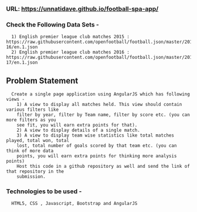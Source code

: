 ### URL: https://unnatidave.github.io/football-spa-app/

### Check the Following Data Sets -
      1) English premier league club matches 2015 : https://raw.githubusercontent.com/openfootball/football.json/master/2015-16/en.1.json
      2) English premier league club matches 2016 : https://raw.githubusercontent.com/openfootball/football.json/master/2016-17/en.1.json

## Problem Statement
      Create a single page application using AngularJS which has following views -
        1) A view to display all matches held. This view should contain various filters like
        filter by year, filter by Team name, filter by score etc. (you can more filters as you
        see fit, you will earn extra points for that).
        2) A view to display details of a single match.
        3) A view to display team wise statistics like total matches played, total won, total
        lost, total number of goals scored by that team etc. (you can think of more data
        points, you will earn extra points for thinking more analysis points)
        Host this code in a github repository as well and send the link of that repository in the
        submission.

### Technologies to be used -
      HTML5, CSS , Javascript, Bootstrap and AngularJS

